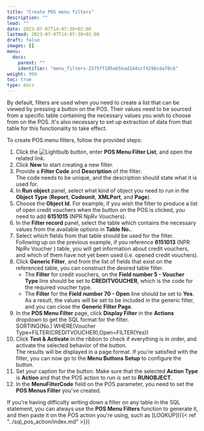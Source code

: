 ```yaml
---
title: "Create POS menu filters"
description: ""
lead: ""
date: 2023-07-07T14:07:39+02:00
lastmod: 2023-07-07T14:07:39+02:00
draft: false
images: []
menu:
  docs:
    parent: ""
    identifier: "menu_filters-2575ff105ab5bad1d4ccf4298cda78cb"
weight: 999
toc: true
type: docs
---
```


By default, filters are used when you need to create a list that can be viewed by pressing a button on the POS. Their values need to be sourced from a specific table containing the necessary values you wish to choose from on the POS. It's also necessary to set up extraction of data from that table for this functionality to take effect. 

To create POS menu filters, follow the provided steps: 

1. Click the ![Lightbulb](Lightbulb_icon.PNG) button, enter **POS Menu Filter List**, and open the related link.
2. Click **New** to start creating a new filter. 
3. Provide a **Filter Code** and **Description** of the filter.   
   The code needs to be unique, and the description should state what it is used for. 
4. In **Run object** panel, select what kind of object you need to run in the **Object Type** (**Report**, **Codeunit**, **XMLPort**, and **Page**).    
5. Choose the **Object Id**.
   For example, if you wish the filter to produce a list of open credit vouchers when the button on the POS is clicked, you need to add **6151015** (NPR NpRv Vouchers).
6. In the **Filter record** panel, select the table which contains the necessary values from the available options in **Table No.**. 
7. Select which fields from that table should be used for the filter.    
   Following up on the previous example, if you reference **6151013** (NPR NpRv Voucher ) table, you will get information about credit vouchers, and which of them have not yet been used (i.e. opened credit vouchers). 
8. Click **Generic Filter**, and from the list of fields that exist on the referenced table, you can construct the desired table filter.    
   - The **Filter** for credit vouchers, on the **Field number 5 - Voucher Type** line should be set to **CREDITVOUCHER**, which is the code for the required voucher type.
   - The **Filter** for the **Field number 70 - Open** line should be set to **Yes**.      
     As a result, the values will be set to be included in the generic filter, and you can close the **Generic Filter Page**.
9. In the **POS Menu Filter** page, click **Display Filter** in the **Actions** dropdown to get the SQL format for the filter.     
    SORTING(No.) WHERE(Voucher Type=FILTER(CREDITVOUCHER),Open=FILTER(Yes))
10. Click **Test & Activate** in the ribbon to check if everything is in order, and activate the selected behavior of the button.     
    The results will be displayed in a page format. If you're satisfied with the filter, you can now go to the **Menu Buttons Setup** to configure the button.
11. Set your caption for the button. Make sure that the selected **Action Type** is **Action** and that the POS action to run is set to **RUNOBJECT**. 
12. In the **MenuFilterCode** field on the POS parameter, you need to set the **POS Menus Filter** you've created. 

If you're having difficulty writing down a filter on any table in the SQL statement, you can always use the **POS Menu Filters** function to generate it, and then paste it on the POS action you're using, such as [LOOKUP]({{< ref "../sql_pos_action/index.md" >}})